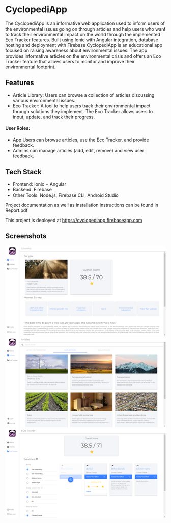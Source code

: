 # CyclopediApp
The CyclopediApp is an informative web application used to inform users of the environmental issues going on through articles and help users who want to track their environmental impact on the world through the implemented Eco Tracker features.
Built using Ionic with Angular integration, database hosting and deployment with Firebase
CyclopediApp is an educational app focused on raising awareness about environmental issues. The app provides informative articles on the environmental crisis and offers an Eco Tracker feature that allows users to monitor and improve their environmental footprint.

## Features
- Article Library: Users can browse a collection of articles discussing various environmental issues.
- Eco Tracker: A tool to help users track their environmental impact through solutions they implement. The Eco Tracker allows users to input, update, and track their progress.
#### User Roles:
- App Users can browse articles, use the Eco Tracker, and provide feedback.
- Admins can manage articles (add, edit, remove) and view user feedback.
## Tech Stack
- Frontend: Ionic + Angular
- Backend: Firebase
- Other Tools: Node.js, Firebase CLI, Android Studio

Project documentation as well as installation instructions can be found in Report.pdf

This project is deployed at https://cyclopediapp.firebaseapp.com

## Screenshots
![Home](https://github.com/lilmergo/2021W-UBCO-COSC-499-Cyclops/blob/main/Screenshots/home.png?raw=true)
![Home](https://github.com/lilmergo/2021W-UBCO-COSC-499-Cyclops/blob/main/Screenshots/browse.png?raw=true)
![Home](https://github.com/lilmergo/2021W-UBCO-COSC-499-Cyclops/blob/main/Screenshots/tracker.png?raw=true)
